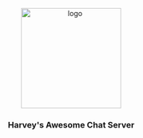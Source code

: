 <div align="center">
  <p>
    <img src="https://harvey-image.oss-cn-hangzhou.aliyuncs.com/twitter.png" alt="logo" width="200" height="auto"/>
  </p>
  <h3>Harvey's Awesome Chat Server</h3>
</div>
